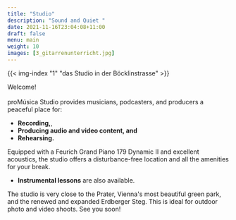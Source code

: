 ```yaml
---
title: "Studio"
description: "Sound and Quiet "
date: 2021-11-16T23:04:08+11:00
draft: false
menu: main
weight: 10
images: [3_gitarrenunterricht.jpg]
---
```


{{< img-index "1" "das Studio in der Böcklinstrasse" >}}

Welcome!
<br><br>
proMúsica Studio provides musicians, podcasters, and producers a peaceful place for:

- **Recording,**,
- **Producing audio and video content, and**
- **Rehearsing.**

Equipped with a Feurich Grand Piano 179 Dynamic II and excellent acoustics, the studio offers a disturbance-free location and all the amenities for your break.

- **Instrumental lessons** are also available.

The studio is very close to the Prater, Vienna's most beautiful green park, and the renewed and expanded Erdberger Steg. This is ideal for outdoor photo and video shoots. See you soon!